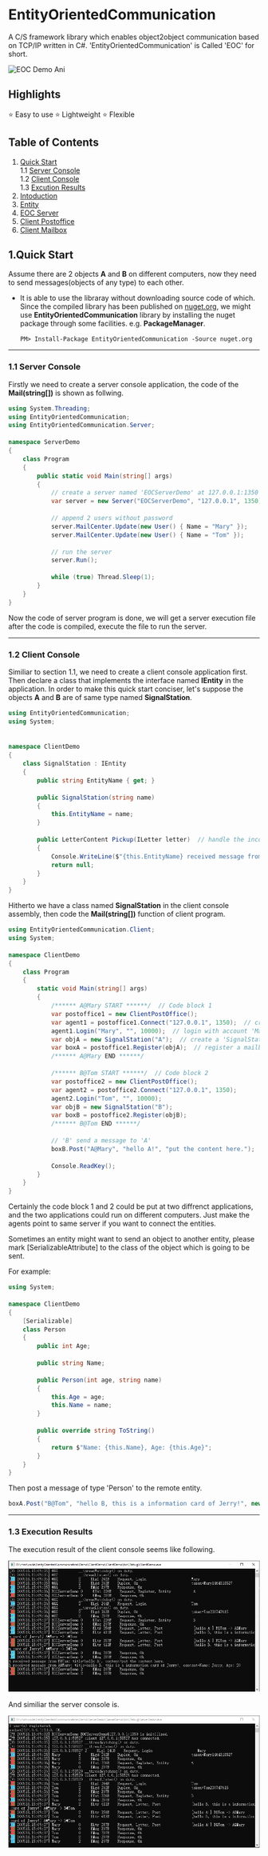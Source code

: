 # EntityOrientedCommunication
A C/S framework library which enables object2object communication based on TCP/IP written in C#. 'EntityOrientedCommunication' is Called 'EOC' for short.

![EOC Demo Ani](https://github.com/chrisking94/EntityOrientedCommunication/blob/master/.doc/EOCDemo_Ani.gif?raw=true "EOC Demo Ani")

## Highlights
:star: Easy to use
:star: Lightweight
:star: Flexible

## Table of Contents
1. [Quick Start](#QuickStart) </br>
   1.1 [Server Console](#section1_1) </br>
   1.2 [Client Console](#section1_2) </br>
   1.3 [Excution Results](#section1_3) </br>
2. [Intoduction](./.doc/chapter2.md) </br>
3. [Entity](./.doc/chapter3.md) </br>
4. [EOC Server](./.doc/chapter4.md) </br>
5. [Client Postoffice](./.doc/chapter5.md) </br>
6. [Client Mailbox](./.doc/chapter6.md) </br>


<a name="QuickStart"></a>
## 1.Quick Start
Assume there are 2 objects **A** and **B** on different computers, now they need to send messages(objects of any type) to each other.

* It is able to use the libraray without downloading source code of which. Since the compiled library has been published on [nuget.org](nuget.org), we might use **EntityOrientedCommunication** library by installing the nuget package through some facilities. e.g. **PackageManager**.
  ```code
  PM> Install-Package EntityOrientedCommunication -Source nuget.org
  ```

- - -
<a name="section1_1"></a>
### 1.1 Server Console
Firstly we need to create a server console application, the code of the **Mail(string[])** is shown as follwing.

```c#
using System.Threading;
using EntityOrientedCommunication;
using EntityOrientedCommunication.Server;

namespace ServerDemo
{
    class Program
    {
        public static void Main(string[] args)
        {
        	// create a server named 'EOCServerDemo' at 127.0.0.1:1350
            var server = new Server("EOCServerDemo", "127.0.0.1", 1350);

            // append 2 users without password
            server.MailCenter.Update(new User() { Name = "Mary" });
            server.MailCenter.Update(new User() { Name = "Tom" });

            // run the server
            server.Run();

            while (true) Thread.Sleep(1);
        }
    }
}
```

Now the code of server program is done, we will get a server execution file after the code is compiled, execute the file to run the server.

- - -

<a name="section1_2"></a>
### 1.2 Client Console

Similiar to section 1.1, we need to create a client console application first. Then declare a class that implements the interface named **IEntity** in the application. In order to make this quick start conciser, let's suppose the objects **A** and **B** are of same type named **SignalStation**.

```c#
using EntityOrientedCommunication;
using System;


namespace ClientDemo
{
    class SignalStation : IEntity
    {
        public string EntityName { get; }

        public SignalStation(string name)
        {
            this.EntityName = name;
        }

        public LetterContent Pickup(ILetter letter)  // handle the incoming message
        {
            Console.WriteLine($"{this.EntityName} received message from {letter.Sender}: {letter.Title}, {letter.Content}");
            return null;
        }
    }
}
```

Hitherto we have a class named **SignalStation** in the client console assembly, then code the **Mail(string[])** function of client program.

```c#
using EntityOrientedCommunication.Client;
using System;

namespace ClientDemo
{
    class Program
    {
        static void Main(string[] args)
        {
            /****** A@Mary START ******/  // Code block 1
            var postoffice1 = new ClientPostOffice();
            var agent1 = postoffice1.Connect("127.0.0.1", 1350);  // create a client agent with specified server IP and port
            agent1.Login("Mary", "", 10000);  // login with account 'Mary' without password
            var objA = new SignalStation("A");  // create a 'SignalStation' instance named 'A'
            var boxA = postoffice1.Register(objA);  // register a mailbox for 'A' to grant it to communicate with other entities
            /****** A@Mary END ******/

            /****** B@Tom START ******/  // Code block 2
            var postoffice2 = new ClientPostOffice();
            var agent2 = postoffice2.Connect("127.0.0.1", 1350);
            agent2.Login("Tom", "", 10000);
            var objB = new SignalStation("B");
            var boxB = postoffice2.Register(objB);
            /****** B@Tom END ******/

            // 'B' send a message to 'A'
            boxB.Post("A@Mary", "hello A!", "put the content here.");

            Console.ReadKey();
        }
    }
}
```

Certainly the code block 1 and 2 could be put at two diffrenct applications, and the two applications could run on different computers. Just make the agents point to same server if you want to connect the entities.

Sometimes an entity might want to send an object to another entity, please mark [SerializableAttribute] to the class of the object which is going to be sent.

For example:
```c#
using System;

namespace ClientDemo
{
    [Serializable]
    class Person
    {
        public int Age;

        public string Name;

        public Person(int age, string name)
        {
            this.Age = age;
            this.Name = name;
        }

        public override string ToString()
        {
            return $"Name: {this.Name}, Age: {this.Age}";
        }
    }
}
```

Then post a message of type 'Person' to the remote entity.

```c#
boxA.Post("B@Tom", "hello B, this is a information card of Jerry!", new Person(20, "Jerry"));
```

- - -

<a name="section1_3"></a>
### 1.3 Execution Results

The execution result of the client console seems like following.

![Client console execution result](https://github.com/chrisking94/EntityOrientedCommunication/blob/master/.doc/client_console_snapshot.png?raw=true "Client console execution result")

And similiar the server console is.

![Server console execution result](https://github.com/chrisking94/EntityOrientedCommunication/blob/master/.doc/server_console_snapshot.png?raw=true "Server console execution result")